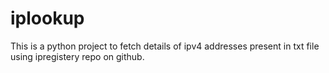 # iplookup
This is a python project to fetch details of ipv4 addresses present in txt file using ipregistery repo on github.
